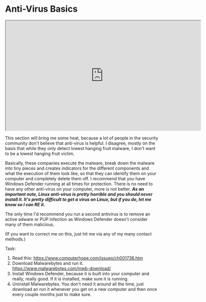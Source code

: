 # Anti-Virus Basics

<iframe allowfullscreen height="360" src="https://www.youtube.com/embed/gB2LEMa-asg?wmode=opaque" width="640"></iframe>  

This section will bring me some heat, because a lot of people in the
security community don't believe that anti-virus is helpful. I disagree,
mostly on the basis that while they only detect lowest hanging fruit
malware, I don't want to be a lowest hanging fruit victim.

Basically, these companies execute the malware, break down the malware
into tiny pieces and creates indicators for the different components and
what the execution of them look like, so that they can identify them on
your computer and completely delete them off. I recommend that you have
Windows Defender running at all times for protection. There is no need
to have any other anti-virus on your computer, more is not better. ***As
an important note, Linux anti-virus is pretty horrible and you should
never install it. It's pretty difficult to get a virus on Linux, but if
you do, let me know so I can RE it.***

The only time I'd recommend you run a second antivirus is to remove an
active adware or PUP infection as Windows Defender doesn't consider many
of them malicious.

(If you want to correct me on this, just hit me via any of my many
contact methods.)

Task:

1.  Read this:
    <a href="https://www.computerhope.com/issues/ch001738.htm"
    rel="noopener"
    target="_blank">https://www.computerhope.com/issues/ch001738.htm</a>
2.  Download Malwarebytes and run it.
    <a href="https://www.malwarebytes.com/mwb-download/" rel="noopener"
    target="_blank">https://www.malwarebytes.com/mwb-download/</a>
3.  Install Windows Defender, because it is built into your computer and
    really, really good. If it is installed, make sure it is running.
4.  Uninstall Malwarebytes. You don't need it around all the time, just
    download an run it whenever you get on a new computer and then once
    every couple months just to make sure.
